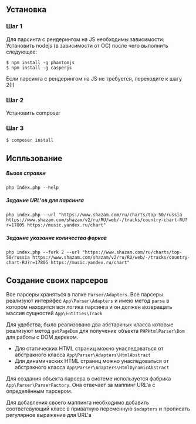 Установка
---


### Шаг 1
Для парсинга с рендерингом на JS необходимы зависимости:
Установить nodejs (в зависимости от ОС) после чего выполнить следующее:

```
$ npm install -g phantomjs
$ npm install -g casperjs
```
Если парсинга с рендерингом на JS не требуется, переходите к шагу 2(!)

### Шаг 2

Установить composer

### Шаг 3

```
$ composer install
```

Испльзование
---

##### Вызов справки
```
php index.php --help
```

##### Задание URL'ов для парсинга
```
php index.php --url "https://www.shazam.com/ru/charts/top-50/russia https://www.shazam.com/shazam/v2/ru/RU/web/-/tracks/country-chart-RU?r=17805 https://music.yandex.ru/chart"
```

##### Задание указание количества форков
```
php index.php --fork 2 --url "https://www.shazam.com/ru/charts/top-50/russia https://www.shazam.com/shazam/v2/ru/RU/web/-/tracks/country-chart-RU?r=17805 https://music.yandex.ru/chart"
```


Создание своих парсеров
---

Все парсеры храняться в папке `Parser/Adapters`. Все парсеры реализуют интерйфес `App\Parser\Adapters` и имею метод `parse` в котором находится вся логика парсинга и он должен возвращать массив сущностей `App\Entities\Track`

Для удобства, было реализовано два абстаркных класса которые реализуют метод `getPageDom` для получение объекта `PHPHtmlParser\Dom` для работы с DOM деревом.
* Для статических HTML страниц можно унаследоваться от абстракного класса `App\Parser\Adapters\HtmlAbstract`
* Для динамических HTML страниц можно унаследоваться от абстракного класса `App\Parser\Adapters\HtmlDynamicAbstract`

Для создания объекта парсера в системе используется фабрика `App\Parser\ParserFactory`. Она отвечает за маппинг URL'а с определённым парсером.

Для добавления своего маппинга необходимо добавить соответсвующий класс в приватную переменную `$adapters` и прописать регулярное выражение для URL'а